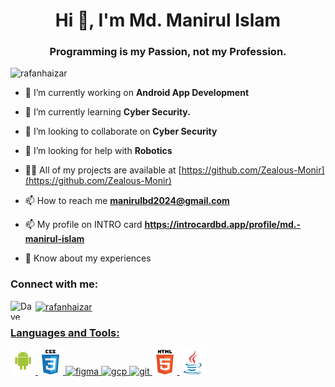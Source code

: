 <h1 align="center">Hi 👋, I'm Md. Manirul Islam</h1>
<h3 align="center">Programming is my Passion, not my Profession.</h3>

<p align="left"> <img src="https://komarev.com/ghpvc/?username=rafanhaizar&label=Profile%20views&color=0e75b6&style=flat" alt="rafanhaizar" /> </p>

- 🔭 I’m currently working on **Android App Development**

- 🌱 I’m currently learning **Cyber Security.**

- 👯 I’m looking to collaborate on **Cyber Security**

- 🤝 I’m looking for help with **Robotics**

- 👨‍💻 All of my projects are available at [https://github.com/Zealous-Monir](https://github.com/Zealous-Monir)

- 📫 How to reach me **manirulbd2024@gmail.com**

-  📫 My profile on INTRO card **https://introcardbd.app/profile/md.-manirul-islam**

- 📄 Know about my experiences 

<h3 align="left">Connect with me:</h3>
<p align="left">
<a href="https://www.facebook.com/monirulislam.islam.566148?mibextid=ZbWKwL" target="blank"><img align="center" src="https://raw.githubusercontent.com/rahuldkjain/github-profile-readme-generator/master/src/images/icons/Social/facebook.svg" alt="rafanhaizar" height="30" width="40" /></a>
<a href="https://www.linkedin.com/in/md-monirul-islam-35a33b225/" target="blank"><img align="left" src="https://raw.githubusercontent.com/rahuldkjain/github-profile-readme-generator/master/src/images/icons/Social/linked-in-alt.svg" alt="Dave Gray | LinkedIn" height="30" width="40" />
</p>

<h3 align="left">Languages and Tools:</h3>
<p align="left"> <a href="https://developer.android.com" target="_blank" rel="noreferrer"> <img src="https://raw.githubusercontent.com/devicons/devicon/master/icons/android/android-original-wordmark.svg" alt="android" width="40" height="40"/> </a> <a href="https://www.w3schools.com/css/" target="_blank" rel="noreferrer"> <img src="https://raw.githubusercontent.com/devicons/devicon/master/icons/css3/css3-original-wordmark.svg" alt="css3" width="40" height="40"/> </a> <a href="https://www.figma.com/" target="_blank" rel="noreferrer"> <img src="https://www.vectorlogo.zone/logos/figma/figma-icon.svg" alt="figma" width="40" height="40"/> </a>  <a href="https://cloud.google.com" target="_blank" rel="noreferrer"> <img src="https://www.vectorlogo.zone/logos/google_cloud/google_cloud-icon.svg" alt="gcp" width="40" height="40"/> </a> <a href="https://git-scm.com/" target="_blank" rel="noreferrer"> <img src="https://www.vectorlogo.zone/logos/git-scm/git-scm-icon.svg" alt="git" width="40" height="40"/> </a> <a href="https://www.w3.org/html/" target="_blank" rel="noreferrer"> <img src="https://raw.githubusercontent.com/devicons/devicon/master/icons/html5/html5-original-wordmark.svg" alt="html5" width="40" height="40"/> </a>  <a href="https://www.java.com" target="_blank" rel="noreferrer"> <img src="https://raw.githubusercontent.com/devicons/devicon/master/icons/java/java-original.svg" alt="java" width="40" height="40"/> </a> 
